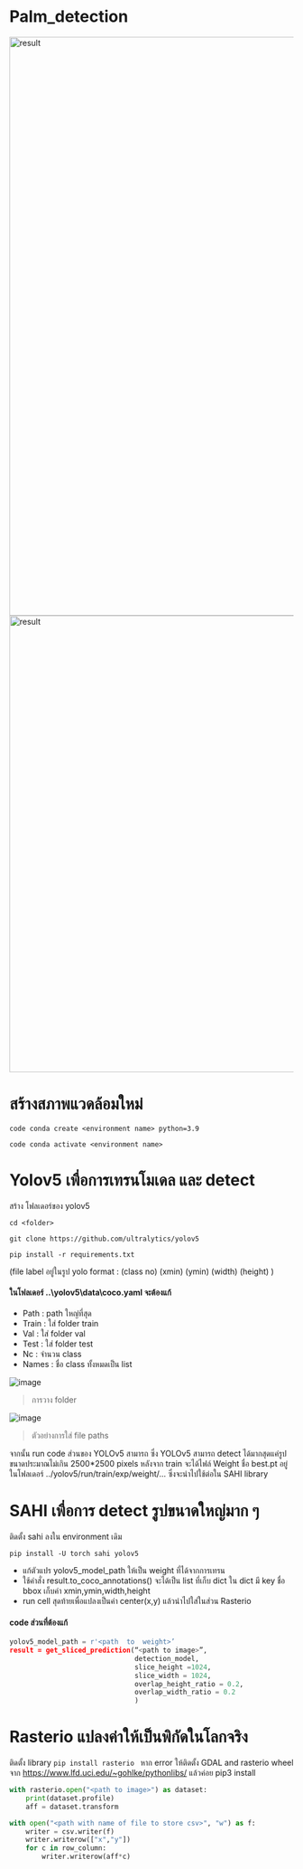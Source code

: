 # Palm_detection









<img width="1024" alt="result" src="https://user-images.githubusercontent.com/101788422/176817901-66a80721-1b14-4a48-90d3-01a94b669dc0.png">




<img width="808" alt="result" src="https://user-images.githubusercontent.com/101788422/176816516-3a80458d-76ec-4c19-98c1-30dd48e44b7d.png">


# สร้างสภาพแวดล้อมใหม่
`code conda create <environment name> python=3.9`

`code conda activate <environment name>`
# Yolov5 เพื่อการเทรนโมเดล และ detect
 
สร้าง โฟลเดอร์ของ yolov5

`cd <folder>`

`git clone https://github.com/ultralytics/yolov5`

`pip install -r requirements.txt`


(file label อยู่ในรูป yolo format : (class no) (xmin) (ymin) (width) (height) )

#### ในโฟลเดอร์ ..\yolov5\data\coco.yaml จะต้องแก้
- Path  : path ใหญ่ที่สุด 
- Train : ใส่ folder train
- Val   : ใส่ folder val
- Test  : ใส่ folder test
- Nc    : จำนวน class 
- Names : ชื่อ class ทั้งหมดเป็น list

![image](https://user-images.githubusercontent.com/106720151/176808489-17a147cb-9ff1-49ad-80c1-4bf3881114ec.png)
> การวาง folder

![image](https://user-images.githubusercontent.com/106720151/176809755-dd416920-a1f1-49ac-80e3-0a4d44deb5ee.png)
> ตัวอย่างการใส่ file paths


จากนั้น run code ส่วนของ YOLOv5 สามารถ ซึ่ง YOLOv5 สามารถ detect ได้มากสุดแค่รูปขนาดประมาณไม่เกิน 2500*2500 pixels   หลังจาก train จะได้ไฟล์ Weight ชื่อ best.pt อยู่ในโฟลเดอร์ ../yolov5/run/train/exp/weight/…    ซึ่งจะนำไปใช้ต่อใน  SAHI library 

# SAHI เพื่อการ detect รูปขนาดใหญ่มาก ๆ
ติดตั้ง sahi ลงใน environment เดิม 

`pip install -U torch sahi yolov5`
-	แก้ตัวแปร yolov5_model_path ให้เป็น weight ที่ได้จากการเทรน 
-	ใช้คำสั่ง result.to_coco_annotations() จะได้เป็น list ที่เก็บ dict  ใน dict มี key ชื่อ bbox  เก็บค่า xmin,ymin,width,height  
-	run cell สุดท้ายเพื่อแปลงเป็นค่า center(x,y) แล้วนำไปใส่ในส่วน Rasterio
#### code ส่วนที่ต้องแก้
```python
yolov5_model_path = r'<path  to  weight>’
result = get_sliced_prediction(“<path to image>”,
                               detection_model,
                               slice_height =1024,
                               slice_width = 1024,
                               overlap_height_ratio = 0.2,
                               overlap_width_ratio = 0.2
                               )
```

# Rasterio แปลงค่าให้เป็นพิกัดในโลกจริง
ติดตั้ง library
`pip install rasterio `
หาก error ให้ติดตั้ง GDAL and rasterio wheel จาก https://www.lfd.uci.edu/~gohlke/pythonlibs/ แล้วค่อย pip3 install <filename>

```python
with rasterio.open("<path to image>") as dataset:
    print(dataset.profile)
    aff = dataset.transform

with open("<path with name of file to store csv>", "w") as f:
    writer = csv.writer(f)
    writer.writerow(["x","y"])
    for c in row_column: 
        writer.writerow(aff*c)
```
